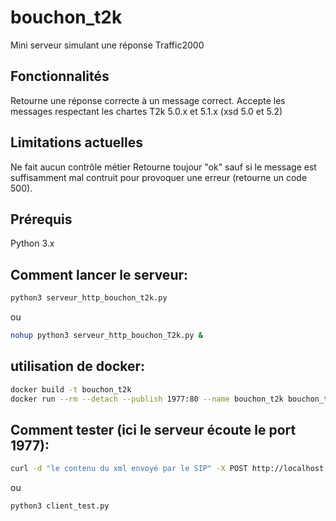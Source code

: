 # bouchon_t2k
Mini serveur simulant une réponse Traffic2000

## Fonctionnalités
Retourne une réponse correcte à un message correct.
Accepte les messages respectant les chartes T2k 5.0.x et 5.1.x (xsd 5.0 et 5.2)

## Limitations actuelles
Ne fait aucun contrôle métier
Retourne toujour "ok" sauf si le message est suffisamment mal contruit pour provoquer une erreur (retourne un code 500).

## Prérequis
Python 3.x

## Comment lancer le serveur:
```bash
python3 serveur_http_bouchon_t2k.py
```
ou
```bash
nohup python3 serveur_http_bouchon_T2k.py &
```

## utilisation de docker:
```bash
docker build -t bouchon_t2k
docker run --rm --detach --publish 1977:80 --name bouchon_t2k bouchon_t2k
```

## Comment tester (ici le serveur écoute le port 1977):
```bash
curl -d "le contenu du xml envoyé par le SIP" -X POST http://localhost:1977
```
ou 
```bash
python3 client_test.py 
```
